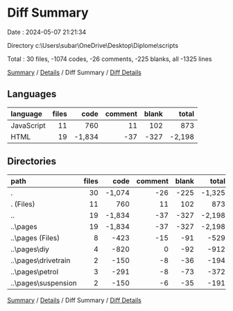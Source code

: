 # Diff Summary

Date : 2024-05-07 21:21:34

Directory c:\\Users\\subar\\OneDrive\\Desktop\\Diplome\\scripts

Total : 30 files,  -1074 codes, -26 comments, -225 blanks, all -1325 lines

[Summary](results.md) / [Details](details.md) / Diff Summary / [Diff Details](diff-details.md)

## Languages
| language | files | code | comment | blank | total |
| :--- | ---: | ---: | ---: | ---: | ---: |
| JavaScript | 11 | 760 | 11 | 102 | 873 |
| HTML | 19 | -1,834 | -37 | -327 | -2,198 |

## Directories
| path | files | code | comment | blank | total |
| :--- | ---: | ---: | ---: | ---: | ---: |
| . | 30 | -1,074 | -26 | -225 | -1,325 |
| . (Files) | 11 | 760 | 11 | 102 | 873 |
| .. | 19 | -1,834 | -37 | -327 | -2,198 |
| ..\\pages | 19 | -1,834 | -37 | -327 | -2,198 |
| ..\\pages (Files) | 8 | -423 | -15 | -91 | -529 |
| ..\\pages\\diy | 4 | -820 | 0 | -92 | -912 |
| ..\\pages\\drivetrain | 2 | -150 | -8 | -36 | -194 |
| ..\\pages\\petrol | 3 | -291 | -8 | -73 | -372 |
| ..\\pages\\suspension | 2 | -150 | -6 | -35 | -191 |

[Summary](results.md) / [Details](details.md) / Diff Summary / [Diff Details](diff-details.md)
